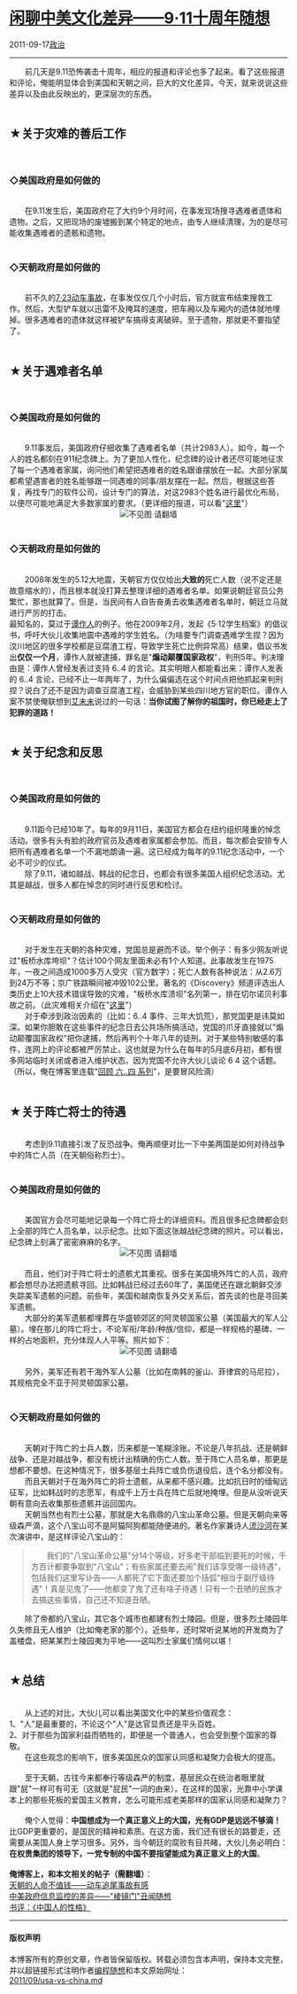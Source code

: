 <!DOCTYPE html>
<html xmlns="http://www.w3.org/1999/xhtml" xml:lang="zh-CN">
<head>
<meta http-equiv="Content-Type" content="text/html; charset=utf-8" />
<meta name="generator" content="Python script by program.think@gmail.com" />
<meta name="provider" content="program-think.blogspot.com" />
<link type="text/css" rel="stylesheet" href="../../css/program-think.css" />
<title>闲聊中美文化差异——9·11十周年随想 - 编程随想的博客</title>
</head>
<body>
<div id="main" style="width:100%;">
<h1><a href="../../index.md" title="回到首页">闲聊中美文化差异——9·11十周年随想</a></h1>
<div class="post-info"><span class="date-header">2011-09-17</span><a href="../../tags/E694BFE6B2BB.md" class="tag">政治</a> </div>
<hr>
<div class="post">
&#12288;&#12288;前几天是9.11恐怖袭击十周年，相应的报道和评论也多了起来。看了这些报道和评论，俺能明显体会到美国和天朝之间，巨大的文化差异。今天，就来说说这些差异以及由此反映出的，更深层次的东西。<!--program-think--><br /><br /><h2>★关于灾难的善后工作</h2><br /><h3>◇美国政府是如何做的</h3><br />&#12288;&#12288;在9.11发生后，美国政府花了大约9个月时间，在事发现场搜寻遇难者遗体和遗物。之后，又把现场的废墟搬到某个特定的地点，由专人继续清理，为的是尽可能收集遇难者的遗骸和遗物。<br /><br /><h3>◇天朝政府是如何做的</h3><br />&#12288;&#12288;前不久的<a href="../../2011/07/wenzhou-train-collision.md">7·23动车事故</a>，在事发仅仅几个小时后，官方就宣布结束搜救工作。然后，大型铲车就以迅雷不及掩耳的速度，把车厢以及车厢内的遗体就地埋掉。很多遇难者的遗体就这样被铲车搞得支离破碎。至于遗物，那就更不要指望了。<br /><br /><h2>★关于遇难者名单</h2><br /><h3>◇美国政府是如何做的</h3><br />&#12288;&#12288;9.11事发后，美国政府仔细收集了遇难者名单（共计2983人）。如今，每一个人的姓名都刻在911纪念碑上。为了更加人性化，纪念碑的设计者还尽可能地征求了每一个遇难者家属，询问他们希望把遇难者的姓名跟谁摆放在一起。大部分家属都希望遇害者的姓名能够跟一同遇难的同事/朋友摆在一起。然后，根据这些答复，再找专门的软件公司，设计专门的算法，对这2983个姓名进行最优化布局，以便尽可能地满足大多数家属的要求。（更详细的报道，可以看"<a href="http://discover.news.163.com/11/0916/06/7E27GGFU000125LI.html" target="_blank" rel="nofollow">这里</a>"）<br /><center><img src="../../images/2011/09/OgAAAMZ60k9v8oJfzs-Etb11k82CEqFlb0coHFAKej9p_dSmH9exYlxmvZ6vXozEnZuZVFvifNPGZExHbHscaR2G6U4A15jOjDSueQOkGf9IH1vusFqXMaTAL_dz" alt="不见图 请翻墙"></center><br /><h3>◇天朝政府是如何做的</h3><br />&#12288;&#12288;2008年发生的5.12大地震，天朝官方仅仅给出<b>大致的</b>死亡人数（说不定还是故意缩水的），而且根本就没打算去整理详细的遇难者名单。如果说朝廷官员公务繁忙，那也就算了。但是，当民间有人自告奋勇去收集遇难者名单时，朝廷立马就进行严厉的打击。<br />最知名的，莫过于<a href="http://zh.wikipedia.org/wiki/%E8%B0%AD%E4%BD%9C%E4%BA%BA" target="_blank" rel="nofollow">谭作人</a>的例子。他在2009年2月，发起《5·12学生档案》的倡议书，呼吁大伙儿收集地震中遇难的学生姓名。（为啥要专门调查遇难学生捏？因为汶川地区的很多学校都是豆腐渣工程，导致学生死亡比例异常高）结果，倡议书发出<b>仅仅一个月</b>，谭作人就被逮捕，罪名是"<b>煽动颠覆国家政权</b>"，判刑5年。判决理由是：谭作人曾经发表过支持 6..4 的言论。其实明眼人都能看出来：谭作人发表的 6..4 言论，已经不止一年两年了，为什么偏偏选在这个时间点把他抓起来判刑捏？说白了还不是因为调查豆腐渣工程，会威胁到某些四川地方官的职位。谭作人案不禁使俺联想到<a href="http://zh.wikipedia.org/zh/%E8%89%BE%E6%9C%AA%E6%9C%AA" target="_blank" rel="nofollow">艾未未</a>说过的一句话：<b>当你试图了解你的祖国时，你已经走上了犯罪的道路！</b><br /><br /><h2>★关于纪念和反思</h2><br /><h3>◇美国政府是如何做的</h3><br />&#12288;&#12288;9.11距今已经10年了。每年的9月11日，美国官方都会在纽约组织隆重的悼念活动。很多有头有脸的政府官员及遇难者家属都会参加。而且，每次都会安排专人把所有遇难者名单一个不漏地朗诵一遍。这已经成为每年的9.11纪念活动中，一个必不可少的仪式。<br />&#12288;&#12288;除了9.11，诸如越战、韩战的纪念日，也都会有很多美国人组织纪念活动。尤其是越战，很多人都在悼念的同时进行反思和检讨。<br /><br /><h3>◇天朝政府是如何做的</h3><br />&#12288;&#12288;对于发生在天朝的各种灾难，党国总是避而不谈。举个例子：有多少网友听说过"板桥水库垮坝"？估计100个网友里面未必有1个人知道。此事故发生在1975年，一夜之间造成1000多万人受灾（官方数字）；死亡人数有各种说法：从2.6万到24万不等；京广铁路瞬间被冲毁102公里。著名的《Discovery》频道评选出人类历史上10大技术错误导致的灾难，"板桥水库溃坝"名列第一，排在切尔诺贝利事故之前。（此灾难相关介绍在"<a href="http://zh.wikipedia.org/zh-cn/%E6%B2%B3%E5%8D%97%E2%80%9C75%C2%B78%E2%80%9D%E6%BA%83%E5%9D%9D%E4%BA%8B%E4%BB%B6" target="_blank" rel="nofollow">这里</a>"）<br />&#12288;&#12288;对于牵涉到政治因素的（比如：6..4 事件、三年大饥荒），那党国更是讳莫如深。如果你胆敢在这些事件的纪念日去公共场所搞活动，党国的爪牙直接就以"煽动颠覆国家政权"把你逮捕，然后再判个十年八年的徒刑。对于某些特别敏感的事件，连网上的评论都被严厉禁止。这也就是为什么在每年的5月底6月初，都有很多网站临时关闭或者进入维护状态。因为党国不允许大伙儿谈论 6 4 这个话题。（所以，俺在博客里连载"<a href="../../2011/06/june-fourth-incident-0.md" target="_blank">回顾 六..四 系列</a>"，是要冒风险滴）<br /><br /><h2>★关于阵亡将士的待遇</h2><br />&#12288;&#12288;考虑到9.11直接引发了反恐战争。俺再顺便对比一下中美两国是如何对待战争中的阵亡人员（在天朝俗称烈士）。<br /><br /><h3>◇美国政府是如何做的</h3><br />&#12288;&#12288;美国官方会尽可能地记录每一个阵亡将士的详细资料。而且很多纪念碑都会刻上全部的阵亡人员名单，以示纪念。比如下面这张越战纪念碑的照片。可以看出，纪念碑上刻满了密密麻麻的名字。<br /><center><img src="../../images/2011/09/OgAAAL-ovTqzyodOBavBmELHa8AkA9SyuSLABoqPwKCBHox3lJ34U3mqk3vrlcFwawpHSQFUicftTmw0zZiUjE_ekPEA15jOjMUCyZ11-G8vdYSbBGKDHR0c4mFv" alt="不见图 请翻墙"></center><br />&#12288;&#12288;而且，他们对于阵亡将士的遗骸尤其重视。很多在美国境外阵亡的人员，政府都会想尽办法把遗骸寻回。比如韩战已经过去60年了，美国佬还在跟北朝鲜交涉失踪美军遗骸的问题。前些年，美国和越南恢复外交关系后，首先谈的也是寻回美军遗骸。<br />&#12288;&#12288;大部分的美军遗骸都埋葬在华盛顿郊区的阿灵顿国家公墓（美国最大的军人公墓）。埋在那儿的阵亡将士，不论军衔/年龄/种族/信仰，都是一样规格的墓碑、一样的占地面积，充分体现人人平等。照片如下：<br /><center><img src="../../images/2011/09/OgAAAAWRSkgHF-SJF_EMH-jSeZYXrh9iHjn413-MpASZYvSQNFGV6ehgwClHAQMDlc6YsBKuCbx_u9iilcOZA-GE_4EA15jOjN4CO64ap3Pj60FX23oDZMtRtc_5" alt="不见图 请翻墙"></center><br />&#12288;&#12288;另外，美军还有若干海外军人公墓（比如在南韩的釜山、菲律宾的马尼拉），其规格完全不亚于阿灵顿国家公墓。<br /><br /><h3>◇天朝政府是如何做的</h3><br />&#12288;&#12288;天朝对于阵亡的士兵人数，历来都是一笔糊涂账。不论是八年抗战、还是朝鲜战争、还是对越战争，都没有统计出精确的伤亡人数。至于阵亡人员名单，那更是想都不要想。在这种情况下，很多基层士兵阵亡或负伤退役后，连个名分都没有。<br />&#12288;&#12288;而且天朝对于在海外阵亡的将士遗骸，从来都不感兴趣。比如抗日时的缅甸远征军，比如韩战时的志愿军，有成千上万士兵在阵亡后就地掩埋。但是从没听说天朝有意向去收集那些遗骸并运回国内。<br />&#12288;&#12288;天朝当然也有烈士公墓，那就是大名鼎鼎的八宝山革命公墓。但是天朝向来等级森严滴，这个八宝山可不是阿猫阿狗都能随便进的。著名作家兼诗人<a href="http://zh.wikipedia.org/zh/%E6%B5%81%E6%B2%99%E6%B2%B3" target="_blank" rel="nofollow">流沙河</a>在某次演讲中，是这样评论八宝山的：<br /><blockquote>&#12288;&#12288;我们的"八宝山革命公墓"分14个等级，好多老干部临到要死的时候，千方百计都要争取到"八宝山"；有些家属还要去闹"我们该享受哪一级待遇"，包括我们这里写讣告——人都死了它下面还要加个括弧"相当于副厅级待遇"！真是见鬼了——他都变了鬼了还有啥子待遇！只有一个丑陋的民族才去搞这些事情，自己还不知道丑陋。</blockquote>&#12288;&#12288;除了帝都的八宝山，其它各个城市也都建有烈士陵园。但是，很多烈士陵园年久失修且无人维护（比如俺老家的那个）。近些年，还时常听说某地的开发商为了盖楼盘，把某某烈士陵园夷为平地——这叫烈士家属们情何以堪！<br /><br /><h2>★总结</h2><br />&#12288;&#12288;从上述的对比，大伙儿可以看出美国文化中的某些价值观念：<br />1、"人"是最重要的，不论这个"人"是达官显贵还是平头百姓。<br />2、对于那些为国家利益而牺牲的，即便是一个普通人，也会受到整个国家的尊敬。<br />&#12288;&#12288;在这些观念的影响下，很多美国民众的国家认同感和凝聚力会极大的提高。<br /><br />&#12288;&#12288;至于天朝，古往今来都奉行等级森严的制度，基层民众在统治者眼里就跟"屁"一样可有可无（这就是"屁民"一词的由来）。在这样的国家，光靠中小学课本上的那些死板的爱国主义教育，怎么可能形成老美那样的国家认同感和凝聚力？<br /><br />&#12288;&#12288;俺个人觉得：<b>中国想成为一个真正意义上的大国，光有GDP是远远不够滴！</b>比GDP更重要的，是国民的精神和素质。在这方面，我们还有很长的路要走，还需要从美国人身上学习很多。另外，当今朝廷的腐败有目共睹，大伙儿务必明白：<b>在权贵集团的领导下，一党专制的中国不要指望能成为真正意义上的大国</b>。<br /><br /><b>俺博客上，和本文相关的帖子（需翻墙）</b>：<br /><a href="../../2011/07/wenzhou-train-collision.md">天朝的人命不值钱——动车追尾事故有感</a><br /><a href="../../2013/06/usa-vs-china.md">中美政府信息监控的差异——"棱镜门"丑闻随想</a><br /><a href="../../2011/02/book-review-chinese-characteristics.md">书评：《中国人的性格》</a><div class="blogger-post-footer">
</div>
<hr>
<div class="copyright">
<h4>版权声明</h4>
本博客所有的原创文章，作者皆保留版权。转载必须包含本声明，保持本文完整，并以超链接形式注明作者<a href="mailto:program.think@gmail.com">编程随想</a>和本文原始网址：<br>
<a href="2011/09/usa-vs-china.md">2011/09/usa-vs-china.md</a>
</div>
</div>
</body>
</html>
